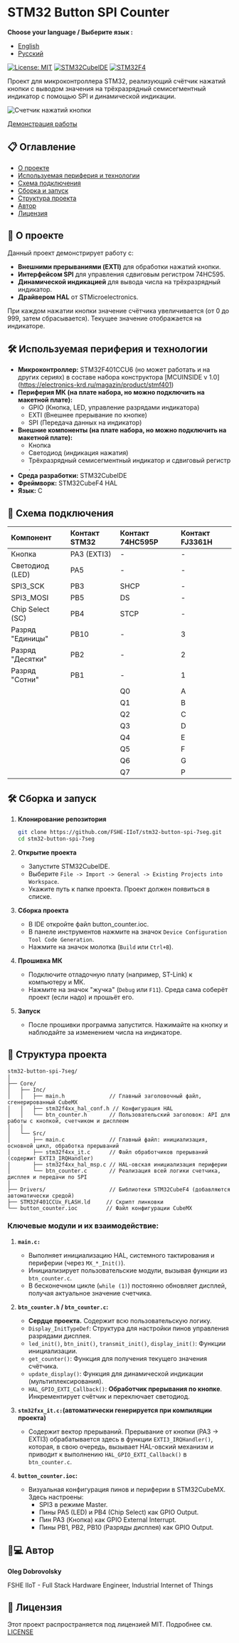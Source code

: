 # STM32 Button SPI Counter

**Choose your language / Выберите язык :**

*   [English](README.md)
*   [Русский](README.ru.md)

[![License: MIT](https://img.shields.io/badge/License-MIT-yellow.svg)](https://opensource.org/licenses/MIT)
[![STM32CubeIDE](https://img.shields.io/badge/IDE-STM32CubeIDE-%230052b1.svg?logo=stmicroelectronics)](https://www.st.com/en/development-tools/stm32cubeide.html)
[![STM32F4](https://img.shields.io/badge/MCU-STM32F4-%23032671.svg?logo=stmicroelectronics)](https://www.st.com/en/microcontrollers-microprocessors/stm32f4-series.html)

Проект для микроконтроллера STM32, реализующий счётчик нажатий кнопки с выводом значения на трёхразрядный семисегментный индикатор с помощью SPI и динамической индикации.

![Cчетчик нажатий кнопки](Docs/btn_counter.jpg)

[Демонстрация работы](Docs/btn_counter.mp4)

## 📋 Оглавление

- [О проекте](#-о-проекте)
- [Используемая периферия и технологии](#-используемая-периферия-и-технологии)
- [Схема подключения](#-схема-подключения)
- [Сборка и запуск](#-сборка-и-запуск)
- [Структура проекта](#-структура-проекта)
- [Автор](#-автор)
- [Лицензия](#-лицензия)

## 🚀 О проекте

Данный проект демонстрирует работу с:
*   **Внешними прерываниями (EXTI)** для обработки нажатий кнопки.
*   **Интерфейсом SPI** для управления сдвиговым регистром 74HC595.
*   **Динамической индикацией** для вывода числа на трёхразрядный индикатор.
*   **Драйвером HAL** от STMicroelectronics.

При каждом нажатии кнопки значение счётчика увеличивается (от 0 до 999, затем сбрасывается). Текущее значение отображается на индикаторе.

## 🛠 Используемая периферия и технологии

*   **Микроконтроллер:** STM32F401CCU6 (но может работать и на других сериях) в составе набора конструктора [MCUINSIDE v 1.0] (https://electronics-krd.ru/magazin/product/stmf401)
*   **Периферия МК (на плате набора, но можно подключить на макетной плате):**
    *   GPIO (Кнопка, LED, управление разрядами индикатора)
    *   EXTI (Внешнее прерывание по кнопке)
    *   SPI (Передача данных на индикатор)
*   **Внешние компоненты (на плате набора, но можно подключить на макетной плате):**
    *   Кнопка
    *   Светодиод (индикация нажатия)
    *   Трёхразрядный семисегментный индикатор и сдвиговый регистр .
*   **Среда разработки:** STM32CubeIDE
*   **Фреймворк:** STM32CubeF4 HAL
*   **Язык:** C

## 🔌 Схема подключения

<!-- Опишите или прикрепите изображение схемы. Это КРИТИЧЕСКИ важный раздел! -->

| Компонент | Контакт STM32 |Контакт 74HC595P | Контакт FJ3361H |
| :--- | :--- | :--- | :--- |
| Кнопка | PA3 (EXTI3) | - | - |
| Светодиод (LED) | PA5 | - | - |
| SPI3_SCK | PB3 | SHCP | - |
| SPI3_MOSI | PB5 | DS | - |
| Chip Select (SC) | PB4 | STCP | - |
| Разряд "Единицы" | PB10 | - | 3 |
| Разряд "Десятки" | PB2 | - | 2 |
| Разряд "Сотни" | PB1 | - | 1 |
| | | Q0 | A |
| | | Q1 | B |
| | | Q2 | C |
| | | Q3 | D |
| | | Q4 | E |
| | | Q5 | F |
| | | Q6 | G |
| | | Q7 | P |


## 🛠 Сборка и запуск

1.  **Клонирование репозитория**
    ```bash
    git clone https://github.com/FSHE-IIoT/stm32-button-spi-7seg.git
    cd stm32-button-spi-7seg
    ```

2.  **Открытие проекта**
    *   Запустите STM32CubeIDE.
    *   Выберите `File -> Import -> General -> Existing Projects into Workspace`.
    *   Укажите путь к папке проекта. Проект должен появиться в списке.

3.  **Сборка проекта**
    *   В IDE откройте файл button_counter.ioc.
    *   В панеле инструментов нажмите на значок `Device Configuration Tool Code Generation`.
    *   Нажмите на значок молотка (`Build` или `Ctrl+B`).

4.  **Прошивка МК**
    *   Подключите отладочную плату (например, ST-Link) к компьютеру и МК.
    *   Нажмите на значок "жучка" (`Debug` или `F11`). Среда сама соберёт проект (если надо) и прошьёт его.

5.  **Запуск**
    *   После прошивки программа запустится. Нажимайте на кнопку и наблюдайте за изменением числа на индикаторе.

## 📁 Структура проекта
    
    stm32-button-spi-7seg/
    │
    ├── Core/
    │   ├── Inc/
    │   │   ├── main.h              // Главный заголовочный файл, сгенерированный CubeMX
    │   │   ├── stm32f4xx_hal_conf.h // Конфигурация HAL
    │   │   └── btn_counter.h       // Пользовательский заголовок: API для работы с кнопкой, счетчиком и дисплеем
    │   │
    │   └── Src/
    │       ├── main.c              // Главный файл: инициализация, основной цикл, обработка прерываний
    │       ├── stm32f4xx_it.c      // Файл обработчиков прерываний (содержит EXTI3_IRQHandler)
    │       ├── stm32f4xx_hal_msp.c // HAL-овская инициализация периферии
    │       └── btn_counter.c       // Реализация всей логики счетчика, дисплея и передачи по SPI
    │
    ├── Drivers/                    // Библиотеки STM32CubeF4 (добавляются автоматически средой)
    ├── STM32F401CCUx_FLASH.ld     // Скрипт линковки
    └── button_counter.ioc         // Файл конфигурации CubeMX
    
### Ключевые модули и их взаимодействие:

1.  **`main.c:`**

    *   Выполняет инициализацию HAL, системного тактирования и периферии (через `MX_*_Init()`).
    *   Инициализирует пользовательские модули, вызывая функции из `btn_counter.c`.
    *   В бесконечном цикле (`while (1)`) постоянно обновляет дисплей, получая актуальное значение счетчика.

2.  **`btn_counter.h` / `btn_counter.c`:**

    *   **Cердце проекта.** Содержит всю пользовательскую логику.
    *   `Display_InitTypeDef`: Структура для настройки пинов управления разрядами дисплея.
    *   `led_init()`, `btn_init()`, `transmit_init()`, `display_init()`: Функции инициализации.
    *   `get_counter()`: Функция для получения текущего значения счётчика.
    *   `update_display()`: Функция для динамической индикации (мультиплексирования).
    *   `HAL_GPIO_EXTI_Callback()`: **Обработчик прерывания по кнопке**. Инкрементирует счётчик и переключает светодиод.

3.  **`stm32fxx_it.c:`(автоматически генерируется при компиляции проекта)**

    *   Содержит вектор прерываний. Прерывание от кнопки (PA3 -> EXTI3) обрабатывается здесь в функции `EXTI3_IRQHandler()`, которая, в свою очередь, вызывает HAL-овский механизм и приводит к выполнению `HAL_GPIO_EXTI_Callback()` в `btn_counter.c`.

4.  **`button_counter.ioc`:**

    *   Визуальная конфигурация пинов и периферии в STM32CubeMX. Здесь настроены:
        *   SPI3 в режиме Master.
        *   Пины PA5 (LED) и PB4 (Chip Select) как GPIO Output.
        *   Пин PA3 (Кнопка) как GPIO External Interrupt.
        *   Пины PB1, PB2, PB10 (Разряды дисплея) как GPIO Output.

## 👨💻 Автор

**Oleg Dobrovolsky**  <br>

FSHE IIoT - Full Stack Hardware Engineer, Industrial Internet of Things

## 📄 Лицензия

Этот проект распространяется под лицензией MIT. Подробнее см. [LICENSE](https://opensource.org/licenses/MIT)
